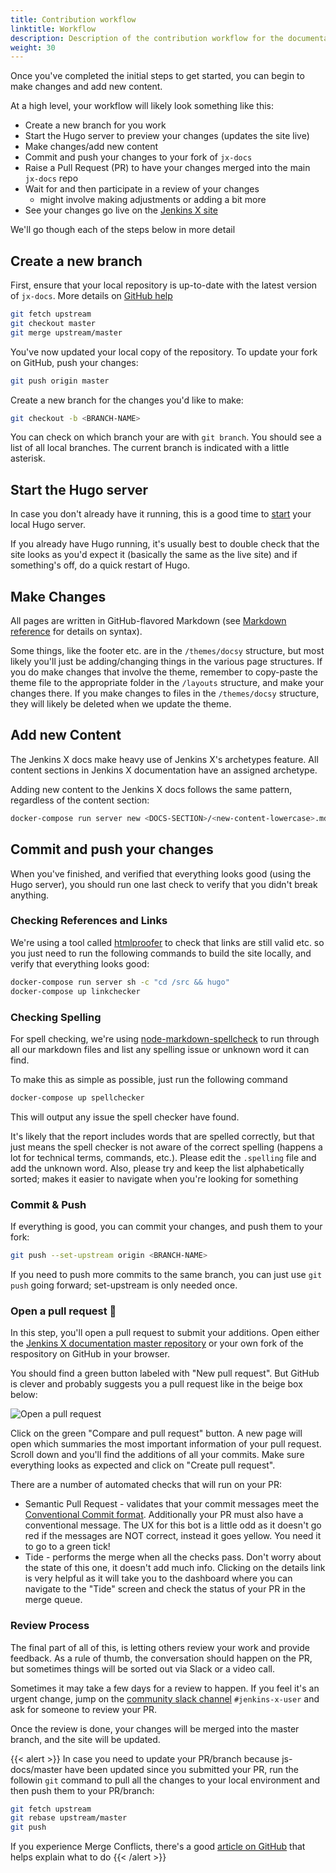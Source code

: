 ```yaml
---
title: Contribution workflow
linktitle: Workflow
description: Description of the contribution workflow for the documentation
weight: 30
---
```


Once you've completed the initial steps to get started, you can begin to make changes and add new content.

At a high level, your workflow will likely look something like this:

* Create a new branch for you work
* Start the Hugo server to preview your changes (updates the site live)
* Make changes/add new content
* Commit and push your changes to your fork of `jx-docs`
* Raise a Pull Request (PR) to have your changes merged into the main `jx-docs` repo
* Wait for and then participate in a review of your changes
    * might involve making adjustments or adding a bit more
* See your changes go live on the [Jenkins X site](https://jenkins-x.io)

We'll go though each of the steps below in more detail

## Create a new branch

First, ensure that your local repository is up-to-date with the latest version of `jx-docs`. More details on [GitHub help](https://help.github.com/articles/syncing-a-fork/)

```sh
git fetch upstream
git checkout master
git merge upstream/master
```

You've now updated your local copy of the repository. To update your fork on GitHub, push your changes:

```sh
git push origin master
```

Create a new branch for the changes you'd like to make:

```sh
git checkout -b <BRANCH-NAME>
```

You can check on which branch your are with `git branch`. You should see a list of all local branches. The current branch is indicated with a little asterisk.

## Start the Hugo server

In case you don't already have it running, this is a good time to [start](/docs/guides/contributing/documentation/#local-preview-environment) your local Hugo server.

If you already have Hugo running, it's usually best to double check that the site looks as you'd expect it (basically the same as the live site) and if something's off, do a quick restart of Hugo.

## Make Changes

All pages are written in GitHub-flavored Markdown (see [Markdown reference](/docs/guides/contributing/documentation//reference/#markdown-syntax-reference) for details on syntax).

Some things, like the footer etc. are in the `/themes/docsy` structure, but most likely you'll just be adding/changing things in the various page structures. If you do make changes that involve the theme, remember to copy-paste the theme file to the appropriate folder in the `/layouts` structure, and make your changes there. If you make changes to files in the `/themes/docsy` structure, they will likely be deleted when we update the theme.

## Add new Content

The Jenkins X docs make heavy use of Jenkins X's archetypes feature. All content sections in Jenkins X documentation have an assigned archetype.

Adding new content to the Jenkins X docs follows the same pattern, regardless of the content section:

```sh
docker-compose run server new <DOCS-SECTION>/<new-content-lowercase>.md
```

## Commit and push your changes

When you've finished, and verified that everything looks good (using the Hugo server), you should run one last check to verify that you didn't break anything.

### Checking References and Links

We're using a tool called [htmlproofer](https://github.com/chabad360/htmlproofer) to check that links are still valid etc. so you just need to run the following commands to build the site locally, and verify that everything looks good:

```sh
docker-compose run server sh -c "cd /src && hugo"
docker-compose up linkchecker
```

### Checking Spelling

For spell checking, we're using [node-markdown-spellcheck](https://github.com/lukeapage/node-markdown-spellcheck) to run through all our markdown files and list any spelling issue or unknown word it can find.

To make this as simple as possible, just run the following command

```sh
docker-compose up spellchecker
```

This will output any issue the spell checker have found.

It's likely that the report includes words that are spelled correctly, but that just means the spell checker is not aware of the correct spelling (happens a lot for technical terms, commands, etc.). Please edit the `.spelling` file and add the unknown word.
Also, please try and keep the list alphabetically sorted; makes it easier to navigate when you're looking for something

### Commit & Push

If everything is good, you can commit your changes, and push them to your fork:

```sh
git push --set-upstream origin <BRANCH-NAME>
```

If you need to push more commits to the same branch, you can just use `git push` going forward; set-upstream is only needed once.

### Open a pull request 🎉

In this step, you'll open a pull request to submit your additions. Open either the [Jenkins X documentation master repository](https://github.com/jenkins-x/jx-docs) or your own fork of the respository on GitHub in your browser.

You should find a green button labeled with "New pull request". But GitHub is clever and probably suggests you a pull request like in the beige box below:

![Open a pull request](/images/contribute/development/open-pull-request.png)

Click on the green "Compare and pull request" button. A new page will open which summaries the most important information of your pull request. Scroll down and you'll find the additions of all your commits. Make sure everything looks as expected and click on "Create pull request".

There are a number of automated checks that will run on your PR:

* Semantic Pull Request - validates that your commit messages meet the [Conventional Commit format](https://github.com/probot/semantic-pull-requests#semantic-pull-requests).
  Additionally your PR must also have a conventional message. The UX for this bot is a little odd as it doesn't go red
  if the messages are NOT correct, instead it goes yellow. You need it to go to a green tick!
* Tide - performs the merge when all the checks pass. Don't worry about the state of this one, it doesn't add much info.
  Clicking on the details link is very helpful as it will take you to the dashboard where you can navigate to the "Tide"
  screen and check the status of your PR in the merge queue.

### Review Process

The final part of all of this, is letting others review your work and provide feedback. As a rule of thumb, the conversation should happen on the PR, but sometimes things will be sorted out via Slack or a video call.

Sometimes it may take a few days for a review to happen. If you feel it's an urgent change, jump on the [community slack channel](https://jenkins-x.io/community/#slack) `#jenkins-x-user` and ask for someone to review your PR.

Once the review is done, your changes will be merged into the master branch, and the site will be updated.

{{< alert >}}
In case you need to update your PR/branch because js-docs/master have been updated since you submitted your PR, run the followin `git` command to pull all the changes to your local environment and then push them to your PR/branch:

```sh
git fetch upstream
git rebase upstream/master
git push
```

If you experience Merge Conflicts, there's a good [article on GitHub](https://help.github.com/en/articles/resolving-a-merge-conflict-using-the-command-line) that helps explain what to do
{{< /alert >}}
